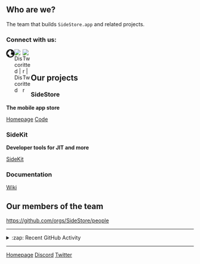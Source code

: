 <!-- 
Docs: How to use GitHub README and actions to auto-generate embedded content.
https://github.com/anuraghazra/github-readme-stats
https://www.youtube.com/watch?v=n6d4KHSKqGk
https://github.com/rahuldkjain/github-profile-readme-generator
 -->

## Who are we?

The team that builds `SideStore.app` and related projects.

### Connect with us:

<!--
[![Website](https://img.shields.io/website?label=sidestore.io&style=for-the-badge&url=https://sidestore.io)](https://sidestore.io)
[![Twitter Follow](https://img.shields.io/twitter/follow/sidestore_io?color=1DA1F2&logo=twitter&style=for-the-badge)](https://twitter.com/intent/follow?original_referer=https%3A%2F%2Fgithub.com%2Fsidestore&screen_name=sidestore)
[![GitHub Followers](https://img.shields.io/github/followers/sidestore?style=for-the-badge)]()
[![GitHub Sponsors](https://img.shields.io/github/sponsors/sidestore?style=for-the-badge
)]() 
-->

[<img align="left" alt="sidestore.io" width="22px" src="https://raw.githubusercontent.com/iconic/open-iconic/master/svg/globe.svg" />][website]
[<img align="left" alt="Discord | Discord" width="22px" src="https://cdn.jsdelivr.net/npm/simple-icons@v3/icons/discord.svg" />][discord]
[<img align="left" alt="Twitter | Twitter" width="22px" src="https://cdn.jsdelivr.net/npm/simple-icons@v3/icons/twitter.svg" />][twitter]

<br />
<br />

## Our projects

### SideStore

__The mobile app store__

[Homepage][website]
[Code][git.sidestore]

### SideKit

__Developer tools for JIT and more__

[SideKit][git.sidekit]

### Documentation

[Wiki][wiki]

## Our members of the team

https://github.com/orgs/SideStore/people

---

<details>
  <summary>:zap: Recent GitHub Activity</summary>

<!--START_SECTION:activity-->
1. ❗️ Opened issue [#11](https://github.com/SideStore/StosVPN/issues/11) in [SideStore/StosVPN](https://github.com/SideStore/StosVPN)
2. 🗣 Commented on [#971](https://github.com/SideStore/SideStore/issues/971) in [SideStore/SideStore](https://github.com/SideStore/SideStore)
3. 🗣 Commented on [#971](https://github.com/SideStore/SideStore/issues/971) in [SideStore/SideStore](https://github.com/SideStore/SideStore)
4. ❗️ Opened issue [#971](https://github.com/SideStore/SideStore/issues/971) in [SideStore/SideStore](https://github.com/SideStore/SideStore)
5. 🗣 Commented on [#966](https://github.com/SideStore/SideStore/issues/966) in [SideStore/SideStore](https://github.com/SideStore/SideStore)
6. 🗣 Commented on [#966](https://github.com/SideStore/SideStore/issues/966) in [SideStore/SideStore](https://github.com/SideStore/SideStore)
7. 🗣 Commented on [#969](https://github.com/SideStore/SideStore/issues/969) in [SideStore/SideStore](https://github.com/SideStore/SideStore)
8. 🗣 Commented on [#970](https://github.com/SideStore/SideStore/issues/970) in [SideStore/SideStore](https://github.com/SideStore/SideStore)
9. ❗️ Closed issue [#970](https://github.com/SideStore/SideStore/issues/970) in [SideStore/SideStore](https://github.com/SideStore/SideStore)
10. ❗️ Opened issue [#970](https://github.com/SideStore/SideStore/issues/970) in [SideStore/SideStore](https://github.com/SideStore/SideStore)
11. 🗣 Commented on [#951](https://github.com/SideStore/SideStore/issues/951) in [SideStore/SideStore](https://github.com/SideStore/SideStore)
12. 🗣 Commented on [#966](https://github.com/SideStore/SideStore/issues/966) in [SideStore/SideStore](https://github.com/SideStore/SideStore)
13. 🗣 Commented on [#969](https://github.com/SideStore/SideStore/issues/969) in [SideStore/SideStore](https://github.com/SideStore/SideStore)
14. ❗️ Opened issue [#969](https://github.com/SideStore/SideStore/issues/969) in [SideStore/SideStore](https://github.com/SideStore/SideStore)
15. ❗️ Closed issue [#967](https://github.com/SideStore/SideStore/issues/967) in [SideStore/SideStore](https://github.com/SideStore/SideStore)
16. 🗣 Commented on [#967](https://github.com/SideStore/SideStore/issues/967) in [SideStore/SideStore](https://github.com/SideStore/SideStore)
17. ❗️ Opened issue [#967](https://github.com/SideStore/SideStore/issues/967) in [SideStore/SideStore](https://github.com/SideStore/SideStore)
18. 🗣 Commented on [#933](https://github.com/SideStore/SideStore/issues/933) in [SideStore/SideStore](https://github.com/SideStore/SideStore)
19. 🗣 Commented on [#65](https://github.com/SideStore/SideStore/issues/65) in [SideStore/SideStore](https://github.com/SideStore/SideStore)
20. ❗️ Opened issue [#966](https://github.com/SideStore/SideStore/issues/966) in [SideStore/SideStore](https://github.com/SideStore/SideStore)
<!--END_SECTION:activity-->

</details>

---

[Homepage][patreon] [Discord][discord] [Twitter][twitter]

<!--
- [Patreon][patreon]
- [OpenCollective][opencollective]
- [YouTube][youtube]
-->

[website]: https://sidestore.io
[wiki]: https://wiki.sidestore.io
[twitter]: https://twitter.com/sidestore_io
[discord]: https://discord.gg/sidestore-949183273383395328
[youtube]: https://youtube.com/TODO
[patreon]: https://www.patreon.com/SideStore
[opencollective]: https://opencollective.com/TODO
[git.sidestore]: https://github.com/SideStore/SideStore/
[git.sidekit]: https://github.com/SideStore/SideKit

